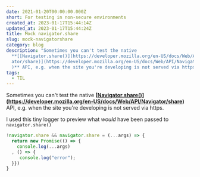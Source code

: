 ```yaml
---
date: 2021-01-20T00:00:00.000Z
short: For testing in non-secure environments
created_at: 2023-01-17T15:44:14Z
updated_at: 2023-01-17T15:44:24Z
title: Mock navigator.share
slug: mock-navigatorshare
category: blog
description: "Sometimes you can't test the native
  **[[Navigator.share()](https://developer.mozilla.org/en-US/docs/Web/API/Navig\
  ator/share)](https://developer.mozilla.org/en-US/docs/Web/API/Navigator/share\
  )** API, e.g. when the site you're developing is not served via https. \r"
tags:
  - TIL
---
```



Sometimes you can't test the native **[[Navigator.share()](https://developer.mozilla.org/en-US/docs/Web/API/Navigator/share)](https://developer.mozilla.org/en-US/docs/Web/API/Navigator/share)** API, e.g. when the site you're developing is not served via https. 

I used this tiny logger to preview what *would* have been passed to `navigator.share()`

```js
!navigator.share && navigator.share = (...args) => {
  return new Promise(() => {
    console.log(...args)
  , () => {
     console.log("error");
  }})
}
```
